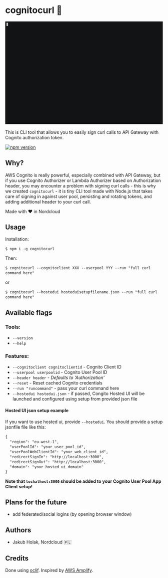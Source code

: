 # cognitocurl 🔏

![](preview.gif)

This is CLI tool that allows you to easily sign curl calls to API Gateway with Cognito authorization token.

[![npm version](https://badge.fury.io/js/cognitocurl.svg)](https://badge.fury.io/js/cognitocurl)

## Why?

AWS Cognito is really powerful, especially combined with API Gateway, but if you use Cognito Authorizer or Lambda Authorizer based on Authorization header, you may encounter a problem with signing curl calls - this is why we created `cognitocurl` - it is tiny CLI tool made with Node.js that takes care of signing in against user pool, persisting and rotating tokens, and adding additional header to your curl call.

Made with ❤️ in Nordcloud

## Usage

Installation:

```
$ npm i -g cognitocurl
```

Then:

```
$ cognitocurl --cognitoclient XXX --userpool YYY --run "full curl command here"
```

or

```
$ cognitocurl --hostedui hosteduisetupfilename.json --run "full curl command here"
```

## Available flags

### Tools:

- `--version`
- `--help`

### Features:

- `--cognitoclient cognitoclientid` - Cognito Client ID
- `--userpool userpoolid` - Cognito User Pool ID
- `--header header` - _Defaults to 'Authorization'_
- `--reset` - Reset cached Cognito credentials
- `--run "runcommand"` - pass your curl command here
- `--hostedui hostedui.json` - if passed, Congito Hosted UI will be launched and configured using setup from provided json file

#### Hosted UI json setup example

If you want to use hosted ui, provide `--hostedui`. You should provide a setup jsonfile file like this:

```
{
  "region": "eu-west-1",
  "userPoolId": "your_user_pool_id",
  "userPoolWebClientId": "your_web_client_id",
  "redirectSignIn": "http://localhost:3000",
  "redirectSignOut": "http://localhost:3000",
  "domain": "your_hosted_ui_domain"
}
```

**Note that `lochalhost:3000` should be added to your Cognito User Pool App Client setup!**

## Plans for the future

- add federated/social logins (by opening browser window)

## Authors

- Jakub Holak, Nordcloud 🇵🇱

## Credits

Done using [oclif](https://github.com/oclif/oclif). Inspired by [AWS Amplify](https://github.com/aws-amplify/amplify-js).
